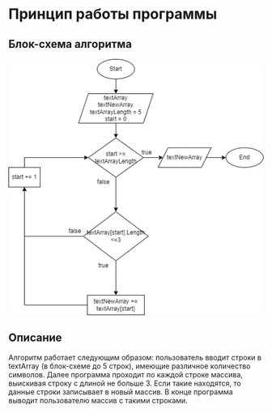 # Принцип работы программы
## Блок-схема алгоритма
![Блок-схема](Block.png)
## Описание
Алгоритм работает следующим образом: пользователь вводит строки в textArray (в блок-схеме до 5 строк), имеющие различное количество символов. Далее программа проходит по каждой строке массива, выискивая строку с длиной не больше 3. Если такие находятся, то данные строки записывает в новый массив. В конце программа выводит пользователю массив с такими строками.